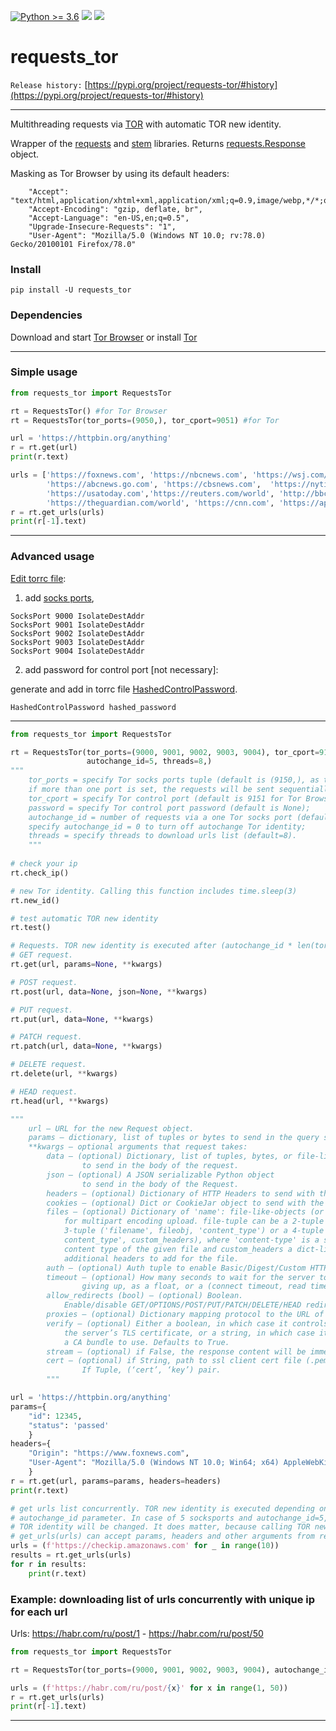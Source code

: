 [![Python >= 3.6](https://img.shields.io/badge/python->=3.6-red.svg)](https://www.python.org/downloads/) [![](https://badgen.net/github/release/deedy5/requests_tor)](https://github.com/deedy5/requests_tor/releases) [![](https://badge.fury.io/py/requests-tor.svg)](https://pypi.org/project/requests-tor)
# requests_tor 

`Release history:` [https://pypi.org/project/requests-tor/#history](https://pypi.org/project/requests-tor/#history)

---

Multithreading requests via [TOR](https://www.torproject.org) with automatic TOR new identity.

Wrapper of the [requests](https://docs.python-requests.org) and [stem](https://stem.torproject.org) libraries.
Returns [requests.Response](https://docs.python-requests.org/en/latest/api/#requests.Response) object.

Masking as Tor Browser by using its default headers:
``` 
    "Accept": "text/html,application/xhtml+xml,application/xml;q=0.9,image/webp,*/*;q=0.8",
    "Accept-Encoding": "gzip, deflate, br",
    "Accept-Language": "en-US,en;q=0.5",
    "Upgrade-Insecure-Requests": "1",
    "User-Agent": "Mozilla/5.0 (Windows NT 10.0; rv:78.0) Gecko/20100101 Firefox/78.0"
```

### Install

```
pip install -U requests_tor
```

### Dependencies
Download and start [Tor Browser](https://www.torproject.org/download/) or install [Tor](https://www.torproject.org/docs/installguide.html.en)

---
### Simple usage
```python
from requests_tor import RequestsTor

rt = RequestsTor() #for Tor Browser
rt = RequestsTor(tor_ports=(9050,), tor_cport=9051) #for Tor

url = 'https://httpbin.org/anything'
r = rt.get(url)
print(r.text)

urls = ['https://foxnews.com', 'https://nbcnews.com', 'https://wsj.com/news/world',
        'https://abcnews.go.com', 'https://cbsnews.com',  'https://nytimes.com',
        'https://usatoday.com','https://reuters.com/world', 'http://bbc.com/news',
        'https://theguardian.com/world', 'https://cnn.com', 'https://apnews.com']
r = rt.get_urls(urls)
print(r[-1].text)
```

---
### Advanced usage
[Edit torrc file](https://support.torproject.org/tbb/tbb-editing-torrc/):

1. add [socks ports](https://www.torproject.org/docs/tor-manual.html.en#SocksPort),
```
SocksPort 9000 IsolateDestAddr
SocksPort 9001 IsolateDestAddr
SocksPort 9002 IsolateDestAddr
SocksPort 9003 IsolateDestAddr
SocksPort 9004 IsolateDestAddr
```
2. add password for control port [not necessary]:

generate and add in torrc file [HashedControlPassword](https://www.torproject.org/docs/tor-manual.html.en#HashedControlPassword).
```
HashedControlPassword hashed_password
```
---
```python
from requests_tor import RequestsTor

rt = RequestsTor(tor_ports=(9000, 9001, 9002, 9003, 9004), tor_cport=9151, password=None,
                 autochange_id=5, threads=8,)
"""
    tor_ports = specify Tor socks ports tuple (default is (9150,), as the default in Tor Browser),
    if more than one port is set, the requests will be sent sequentially through the each port;
    tor_cport = specify Tor control port (default is 9151 for Tor Browser, for Tor use 9051);
    password = specify Tor control port password (default is None);
    autochange_id = number of requests via a one Tor socks port (default=5) to change TOR identity,
    specify autochange_id = 0 to turn off autochange Tor identity;
    threads = specify threads to download urls list (default=8).
    """
    
# check your ip
rt.check_ip()

# new Tor identity. Сalling this function includes time.sleep(3)
rt.new_id()

# test automatic TOR new identity
rt.test()

# Requests. TOR new identity is executed after (autochange_id * len(tor_ports)) requests.
# GET request. 
rt.get(url, params=None, **kwargs)

# POST request. 
rt.post(url, data=None, json=None, **kwargs)

# PUT request. 
rt.put(url, data=None, **kwargs)

# PATCH request.
rt.patch(url, data=None, **kwargs)

# DELETE request.
rt.delete(url, **kwargs)

# HEAD request.
rt.head(url, **kwargs)

"""
    url – URL for the new Request object.
    params – dictionary, list of tuples or bytes to send in the query string.
    **kwargs – optional arguments that request takes:
        data – (optional) Dictionary, list of tuples, bytes, or file-like object 
                to send in the body of the request.
        json – (optional) A JSON serializable Python object 
                to send in the body of the Request.
        headers – (optional) Dictionary of HTTP Headers to send with the Request.
        cookies – (optional) Dict or CookieJar object to send with the Request.
        files – (optional) Dictionary of 'name': file-like-objects (or {'name': file-tuple}) 
            for multipart encoding upload. file-tuple can be a 2-tuple ('filename', fileobj), 
            3-tuple ('filename', fileobj, 'content_type') or a 4-tuple ('filename', fileobj, '
            content_type', custom_headers), where 'content-type' is a string defining the 
            content type of the given file and custom_headers a dict-like object containing 
            additional headers to add for the file.
        auth – (optional) Auth tuple to enable Basic/Digest/Custom HTTP Auth.
        timeout – (optional) How many seconds to wait for the server to send data before 
                giving up, as a float, or a (connect timeout, read timeout) tuple.
        allow_redirects (bool) – (optional) Boolean. 
            Enable/disable GET/OPTIONS/POST/PUT/PATCH/DELETE/HEAD redirection. Defaults to True.
        proxies – (optional) Dictionary mapping protocol to the URL of the proxy.
        verify – (optional) Either a boolean, in which case it controls whether we verify 
            the server’s TLS certificate, or a string, in which case it must be a path to 
            a CA bundle to use. Defaults to True.
        stream – (optional) if False, the response content will be immediately downloaded.
        cert – (optional) if String, path to ssl client cert file (.pem). 
                If Tuple, (‘cert’, ‘key’) pair.
        """

url = 'https://httpbin.org/anything'
params={
    "id": 12345,
    "status": 'passed'
    }
headers={
    "Origin": "https://www.foxnews.com",
    "User-Agent": "Mozilla/5.0 (Windows NT 10.0; Win64; x64) AppleWebKit/537.36 (KHTML, like Gecko) Chrome/89.0.4389.114 Safari/537.36"
    }
r = rt.get(url, params=params, headers=headers)
print(r.text)  

# get urls list concurrently. TOR new identity is executed depending on the number of socksports and 
# autochange_id parameter. In case of 5 socksports and autochange_id=5, after downloading 5*5=25 urls
# TOR identity will be changed. It does matter, because calling TOR new identity includes time.sleep(3).
# get_urls(urls) can accept params, headers and other arguments from requests library.
urls = (f'https://checkip.amazonaws.com' for _ in range(10))
results = rt.get_urls(urls)
for r in results:
    print(r.text) 


 ```
### Example: downloading list of urls concurrently with unique ip for each url
Urls:  https://habr.com/ru/post/1 - https://habr.com/ru/post/50

```python
from requests_tor import RequestsTor

rt = RequestsTor(tor_ports=(9000, 9001, 9002, 9003, 9004), autochange_id=1)

urls = (f'https://habr.com/ru/post/{x}' for x in range(1, 50))
r = rt.get_urls(urls)
print(r[-1].text)
```
---

